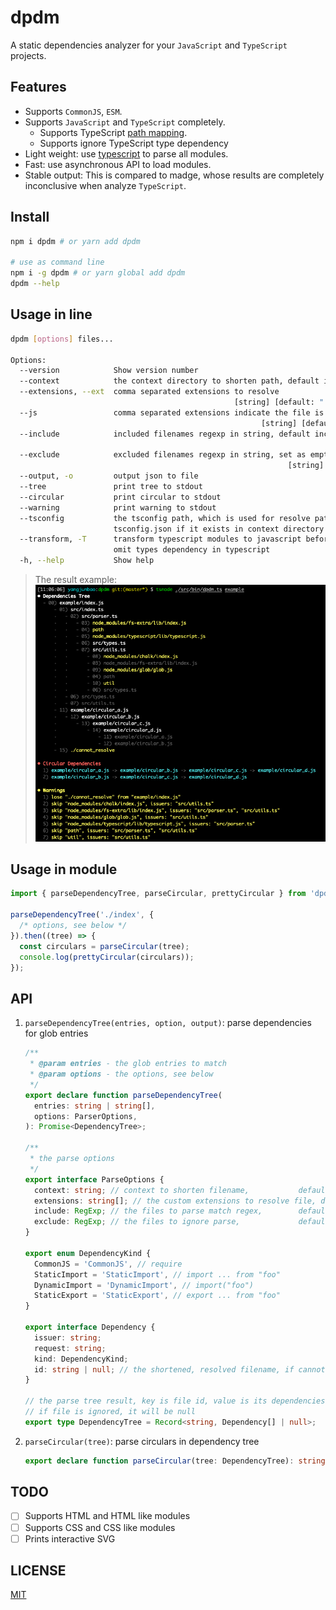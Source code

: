 # dpdm

A static dependencies analyzer for your `JavaScript` and `TypeScript` projects.

## Features

- Supports `CommonJS`, `ESM`.
- Supports `JavaScript` and `TypeScript` completely.
  - Supports TypeScript [path mapping](https://www.typescriptlang.org/docs/handbook/module-resolution.html#path-mapping).
  - Supports ignore TypeScript type dependency
- Light weight: use [typescript](https://npmjs.com/package/typescript) to parse all modules.
- Fast: use asynchronous API to load modules.
- Stable output: This is compared to madge, whose results are completely inconclusive when analyze `TypeScript`.

## Install

```bash
npm i dpdm # or yarn add dpdm

# use as command line
npm i -g dpdm # or yarn global add dpdm
dpdm --help
```

## Usage in line

```bash
dpdm [options] files...

Options:
  --version            Show version number                                                 [boolean]
  --context            the context directory to shorten path, default is current directory  [string]
  --extensions, --ext  comma separated extensions to resolve
                                                  [string] [default: ".ts,.tsx,.mjs,.js,.jsx,.json"]
  --js                 comma separated extensions indicate the file is js like
                                                        [string] [default: ".ts,.tsx,.mjs,.js,.jsx"]
  --include            included filenames regexp in string, default includes all files
                                                                            [string] [default: ".*"]
  --exclude            excluded filenames regexp in string, set as empty string to include all files
                                                              [string] [default: "\/node_modules\/"]
  --output, -o         output json to file                                                  [string]
  --tree               print tree to stdout                                [boolean] [default: true]
  --circular           print circular to stdout                            [boolean] [default: true]
  --warning            print warning to stdout                             [boolean] [default: true]
  --tsconfig           the tsconfig path, which is used for resolve path alias, default is
                       tsconfig.json if it exists in context directory                      [string]
  --transform, -T      transform typescript modules to javascript before analyze, it allows you to
                       omit types dependency in typescript                [boolean] [default: false]
  -h, --help           Show help                                                           [boolean]
```

> The result example:
> ![](./assets/screenshot.png)

## Usage in module

```typescript jsx
import { parseDependencyTree, parseCircular, prettyCircular } from 'dpdm';

parseDependencyTree('./index', {
  /* options, see below */
}).then((tree) => {
  const circulars = parseCircular(tree);
  console.log(prettyCircular(circulars));
});
```

## API

1. `parseDependencyTree(entries, option, output)`: parse dependencies for glob entries

   ```typescript jsx
   /**
    * @param entries - the glob entries to match
    * @param options - the options, see below
    */
   export declare function parseDependencyTree(
     entries: string | string[],
     options: ParserOptions,
   ): Promise<DependencyTree>;

   /**
    * the parse options
    */
   export interface ParseOptions {
     context: string; // context to shorten filename,           default is process.cwd()
     extensions: string[]; // the custom extensions to resolve file, default is [ '.ts', '.tsx', '.mjs', '.js', '.jsx', '.json' ]
     include: RegExp; // the files to parse match regex,        default is /\.m?[tj]sx?$/
     exclude: RegExp; // the files to ignore parse,             default is /\/node_modules\//
   }

   export enum DependencyKind {
     CommonJS = 'CommonJS', // require
     StaticImport = 'StaticImport', // import ... from "foo"
     DynamicImport = 'DynamicImport', // import("foo")
     StaticExport = 'StaticExport', // export ... from "foo"
   }

   export interface Dependency {
     issuer: string;
     request: string;
     kind: DependencyKind;
     id: string | null; // the shortened, resolved filename, if cannot resolve, it will be null
   }

   // the parse tree result, key is file id, value is its dependencies
   // if file is ignored, it will be null
   export type DependencyTree = Record<string, Dependency[] | null>;
   ```

2. `parseCircular(tree)`: parse circulars in dependency tree

   ```typescript jsx
   export declare function parseCircular(tree: DependencyTree): string[][];
   ```

## TODO

- [ ] Supports HTML and HTML like modules
- [ ] Supports CSS and CSS like modules
- [ ] Prints interactive SVG

## LICENSE

[MIT](./LICENSE)
